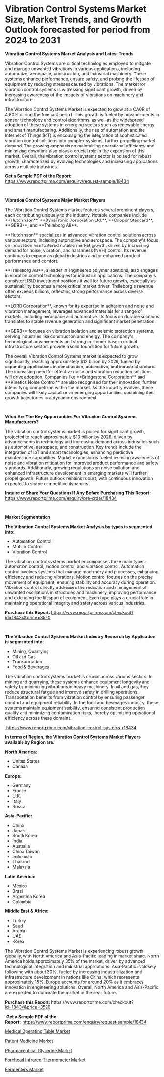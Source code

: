 <p><h1>Vibration Control Systems Market Size, Market Trends, and Growth Outlook forecasted for period from 2024 to 2031</h1></p><p><strong>Vibration Control Systems Market Analysis and Latest Trends</strong></p>
<p><p>Vibration Control Systems are critical technologies employed to mitigate and manage unwanted vibrations in various applications, including automotive, aerospace, construction, and industrial machinery. These systems enhance performance, ensure safety, and prolong the lifespan of equipment by reducing stresses caused by vibrations. The market for vibration control systems is witnessing significant growth, driven by increasing awareness of the impacts of vibrations on machinery and infrastructure.</p><p>The Vibration Control Systems Market is expected to grow at a CAGR of 4.80% during the forecast period. This growth is fueled by advancements in sensor technology and control algorithms, as well as the widespread adoption of these systems in emerging sectors such as renewable energy and smart manufacturing. Additionally, the rise of automation and the Internet of Things (IoT) is encouraging the integration of sophisticated vibration control solutions into complex systems, further propelling market demand. The growing emphasis on maintaining operational efficiency and minimizing downtime also plays a crucial role in the expansion of this market. Overall, the vibration control systems sector is poised for robust growth, characterized by evolving technologies and increasing applications across multiple industries.</p></p>
<p><strong>Get a Sample PDF of the Report:&nbsp;</strong> <a href="https://www.reportprime.com/enquiry/request-sample/18434?utm_campaign=1109&utm_medium=2&utm_source=Github&utm_content=ia&utm_term=21112024&utm_id=vibration-control-systems">https://www.reportprime.com/enquiry/request-sample/18434</a></p>
<p>&nbsp;</p>
<p><strong>Vibration Control Systems Major Market Players</strong></p>
<p><p>The Vibration Control Systems market features several prominent players, each contributing uniquely to the industry. Notable companies include **Hutchinson**, **DynaTronic Corporation Ltd.**, **Cooper Standard**, **GERB**, and **Trelleborg AB**.</p><p>**Hutchinson** specializes in advanced vibration control solutions across various sectors, including automotive and aerospace. The company's focus on innovation has fostered notable market growth, driven by increasing demand for noise, vibration, and harshness (NVH) control. Its revenue continues to expand as global industries aim for enhanced product performance and comfort.</p><p>**Trelleborg AB**, a leader in engineered polymer solutions, also engages in vibration control technologies for industrial applications. The company's consistent R&D investment positions it well for future growth, especially as sustainability becomes a more critical market driver. Trelleborg's revenue often exceeds billions, reflecting strong performance across diverse sectors.</p><p>**LORD Corporation**, known for its expertise in adhesion and noise and vibration management, leverages advanced materials for a range of markets, including aerospace and automotive. Its focus on durable solutions translates to stable revenue generation and significant market penetration.</p><p>**GERB** focuses on vibration isolation and seismic protection systems, serving industries like construction and energy. The company's technological advancements and strong customer base in critical infrastructure sectors provide a solid foundation for future growth.</p><p>The overall Vibration Control Systems market is expected to grow significantly, reaching approximately $12 billion by 2026, fueled by expanding applications in construction, automotive, and industrial sectors. The increasing need for effective noise and vibration reduction solutions will drive adoption. Companies like **Bridgestone Corporation** and **Kinetics Noise Control** are also recognized for their innovation, further intensifying competition within the market. As the industry evolves, these companies will likely capitalize on emerging opportunities, sustaining their growth trajectories in a dynamic environment.</p></p>
<p>&nbsp;</p>
<p><strong>What Are The Key Opportunities For Vibration Control Systems Manufacturers?</strong></p>
<p><p>The vibration control systems market is poised for significant growth, projected to reach approximately $10 billion by 2026, driven by advancements in technology and increasing demand across industries such as automotive, aerospace, and construction. Key trends include the integration of IoT and smart technologies, enhancing predictive maintenance capabilities. Market expansion is fueled by rising awareness of noise and vibration mitigation for improved product performance and safety standards. Additionally, growing regulations on noise pollution and enhanced infrastructure development in emerging markets will further propel growth. Future outlook remains robust, with continuous innovation expected to shape competitive dynamics.</p></p>
<p><strong>Inquire or Share Your Questions If Any Before Purchasing This Report:</strong> <a href="https://www.reportprime.com/enquiry/pre-order/18434?utm_campaign=1109&utm_medium=2&utm_source=Github&utm_content=ia&utm_term=21112024&utm_id=vibration-control-systems">https://www.reportprime.com/enquiry/pre-order/18434</a></p>
<p>&nbsp;</p>
<p><strong>Market Segmentation</strong></p>
<p><strong>The Vibration Control Systems Market Analysis by types is segmented into:</strong></p>
<p><ul><li>Automation Control</li><li>Motion Control</li><li>Vibration Control</li></ul></p>
<p><p>The vibration control systems market encompasses three main types: automation control, motion control, and vibration control. Automation control involves systems that manage machinery and processes, enhancing efficiency and reducing vibrations. Motion control focuses on the precise movement of equipment, ensuring stability and accuracy during operation. Vibration control directly addresses the reduction and management of unwanted oscillations in structures and machinery, improving performance and extending the lifespan of equipment. Each type plays a crucial role in maintaining operational integrity and safety across various industries.</p></p>
<p><strong>Purchase this Report:&nbsp;</strong><a href="https://www.reportprime.com/checkout?id=18434&price=3590&utm_campaign=1109&utm_medium=2&utm_source=Github&utm_content=ia&utm_term=21112024&utm_id=vibration-control-systems">https://www.reportprime.com/checkout?id=18434&price=3590</a></p>
<p>&nbsp;</p>
<p><strong>The Vibration Control Systems Market Industry Research by Application is segmented into:</strong></p>
<p><ul><li>Mining, Quarrying</li><li>Oil and Gas</li><li>Transportation</li><li>Food & Beverages</li></ul></p>
<p><p>The vibration control systems market is crucial across various sectors. In mining and quarrying, these systems enhance equipment longevity and safety by minimizing vibrations in heavy machinery. In oil and gas, they reduce structural fatigue and improve safety in drilling operations. Transportation benefits from vibration control by ensuring passenger comfort and equipment reliability. In the food and beverages industry, these systems maintain equipment stability, ensuring consistent production quality and minimizing contamination risks, thereby optimizing operational efficiency across these domains.</p></p>
<p><a href="https://www.reportprime.com/vibration-control-systems-r18434?utm_campaign=1109&utm_medium=2&utm_source=Github&utm_content=ia&utm_term=21112024&utm_id=vibration-control-systems">&nbsp;https://www.reportprime.com/vibration-control-systems-r18434</a></p>
<p><strong>In terms of Region, the Vibration Control Systems Market Players available by Region are:</strong></p>
<p>
    <p> <strong> North America: </strong>
        <ul>
            <li>United States</li>
            <li>Canada</li>
        </ul>
        </p> 
    <p> <strong> Europe: </strong>
        <ul>
            <li>Germany</li>
            <li>France</li>
            <li>U.K.</li>
            <li>Italy</li>
            <li>Russia</li>
        </ul>
        </p> 
    <p> <strong> Asia-Pacific: </strong>
        <ul>
            <li>China</li>
            <li>Japan</li>
            <li>South Korea</li>
            <li>India</li>
            <li>Australia</li>
            <li>China Taiwan</li>
            <li>Indonesia</li>
            <li>Thailand</li>
            <li>Malaysia</li>
        </ul>
        </p> 
    <p> <strong> Latin America: </strong>
        <ul>
            <li>Mexico</li>
            <li>Brazil</li>
            <li>Argentina Korea</li>
            <li>Colombia</li>
        </ul>
        </p> 
    <p> <strong> Middle East & Africa: </strong>
        <ul>
            <li>Turkey</li>
            <li>Saudi</li>
            <li>Arabia</li>
            <li>UAE</li>
            <li>Korea</li>
        </ul>
    </p>
    </p>
<p><p>The Vibration Control Systems Market is experiencing robust growth globally, with North America and Asia-Pacific leading in market share. North America holds approximately 35% of the market, driven by advanced technological integration and industrial applications. Asia-Pacific is closely following with about 30%, fueled by increasing industrialization and infrastructure development in nations like China, which represents approximately 15%. Europe accounts for around 20% as it embraces innovation in engineering solutions. Overall, North America and Asia-Pacific are expected to dominate the market in the near future.</p></p>
<p><strong>Purchase this Report: </strong><a href="https://www.reportprime.com/checkout?id=18434&price=3590&utm_campaign=1109&utm_medium=2&utm_source=Github&utm_content=ia&utm_term=21112024&utm_id=vibration-control-systems">https://www.reportprime.com/checkout?id=18434&price=3590</a></p>
<p>&nbsp;<strong>Get a Sample PDF of the Report:&nbsp;&nbsp;</strong><a href="https://www.reportprime.com/enquiry/request-sample/18434?utm_campaign=1109&utm_medium=2&utm_source=Github&utm_content=ia&utm_term=21112024&utm_id=vibration-control-systems">https://www.reportprime.com/enquiry/request-sample/18434</a></p>
<p><strong></strong></p>
<p><p><a href="https://www.linkedin.com/pulse/amacro-overview-forecast-cagr-53-medical-operating-table-marketfor-pbpde?utm_campaign=1109&utm_medium=2&utm_source=Github&utm_content=ia&utm_term=21112024&utm_id=vibration-control-systems">Medical Operating Table Market</a></p><p><a href="https://issuu.com/reportprime-2/docs/patent-medicine-market-size-2030.pp_f94aae264994ff?utm_campaign=1109&utm_medium=2&utm_source=Github&utm_content=ia&utm_term=21112024&utm_id=vibration-control-systems">Patent Medicine Market</a></p><p><a href="https://issuu.com/reportprime-2/docs/pharmaceutical-glycerine-market-siz_b58a4eae96b4e5?utm_campaign=1109&utm_medium=2&utm_source=Github&utm_content=ia&utm_term=21112024&utm_id=vibration-control-systems">Pharmaceutical Glycerine Market</a></p><p><a href="https://www.linkedin.com/pulse/market-trends-forehead-infrared-thermometer-industry-size-share-wspze?utm_campaign=1109&utm_medium=2&utm_source=Github&utm_content=ia&utm_term=21112024&utm_id=vibration-control-systems">Forehead Infrared Thermometer Market</a></p><p><a href="https://github.com/AshikRahman665/Market-Research-Report-List-1/blob/main/fermenters-market.md?utm_campaign=1109&utm_medium=2&utm_source=Github&utm_content=ia&utm_term=21112024&utm_id=vibration-control-systems">Fermenters Market</a></p></p>